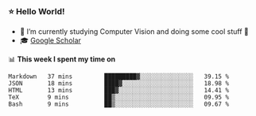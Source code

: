 ### ⭐️ Hello World!

<!--
**hologerry/hologerry** is a ✨ _special_ ✨ repository because its `README.md` (this file) appears on your GitHub profile.

Here are some ideas to get you started:

- 🔭 I’m currently working and studying on Computer Vision
- 🌱 I’m currently learning at Peking University
- 💬 Ask me about 
- 📫 How to reach me: E-mail
- 😄 Pronouns: he/his
- ⚡ Fun fact: Music is the Power
-->


- 🔭 I’m currently studying Computer Vision and doing some cool stuff 🤖
- 🎓 [Google Scholar](https://scholar.google.com/citations?user=3ykqW9wAAAAJ&hl=en)


📊 **This week I spent my time on**

<!--START_SECTION:waka-->
```text
Markdown   37 mins         █████████▓░░░░░░░░░░░░░░░   39.15 % 
JSON       18 mins         ████▓░░░░░░░░░░░░░░░░░░░░   18.98 % 
HTML       13 mins         ███▓░░░░░░░░░░░░░░░░░░░░░   14.41 % 
TeX        9 mins          ██▒░░░░░░░░░░░░░░░░░░░░░░   09.95 % 
Bash       9 mins          ██▒░░░░░░░░░░░░░░░░░░░░░░   09.67 % 
```
<!--END_SECTION:waka-->
